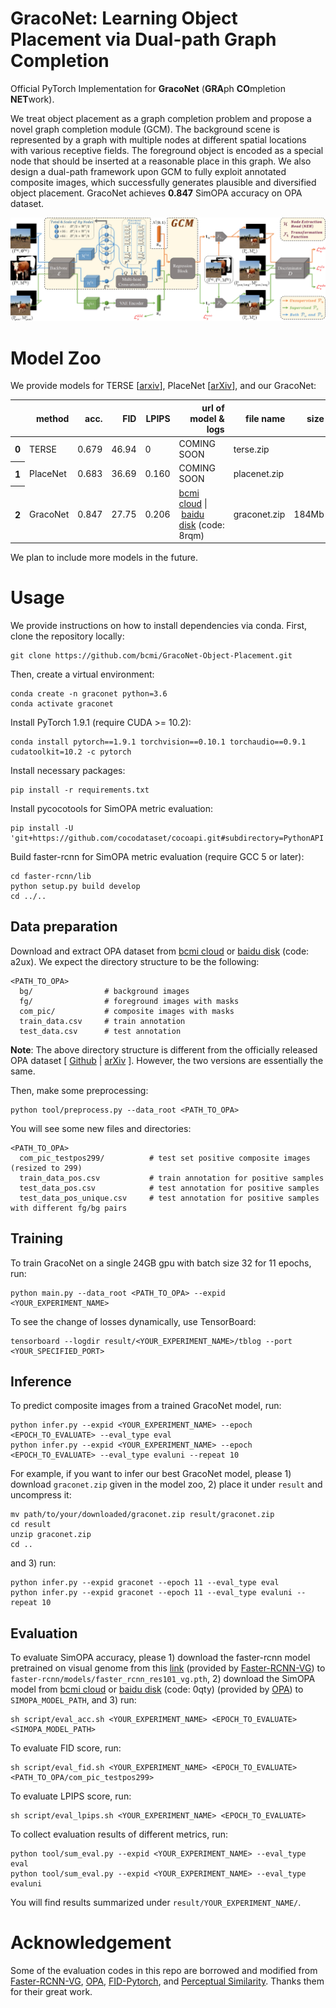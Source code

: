 **GracoNet**: Learning Object Placement via Dual-path Graph Completion
========

Official PyTorch Implementation for **GracoNet** (**GRA**ph **CO**mpletion **NET**work).

We treat object placement as a graph completion problem and propose a novel graph completion module (GCM). The background scene is represented by a graph with multiple nodes at different spatial locations with various receptive fields. The foreground object is encoded as a special node that should be inserted at a reasonable place in this graph. We also design a dual-path framework upon GCM to fully exploit annotated composite images, which successfully generates plausible and diversified object placement. GracoNet achieves **0.847** SimOPA accuracy on OPA dataset.

![GracoNet](.github/GracoNet.png)


# Model Zoo
We provide models for TERSE \[[arxiv](https://arxiv.org/abs/1904.05475)\], PlaceNet \[[arXiv](https://arxiv.org/abs/1812.02350)\], and our GracoNet:

<table>
  <thead>
    <tr style="text-align: right;">
      <th></th>
      <th>method</th>
      <th>acc.</th>
      <th>FID</th>
      <th>LPIPS</th>
      <th>url of model & logs</th>
      <th>file name</th>
      <th>size</th>
    </tr>
  </thead>
  <tbody>
    <tr>
      <th>0</th>
      <td>TERSE</td>
      <td>0.679</td>
      <td>46.94</td>
      <td>0</td>
      <td>COMING SOON</td>
      <td>terse.zip</td>
      <td></td>
    </tr>
    <tr>
      <th>1</th>
      <td>PlaceNet</td>
      <td>0.683</td>
      <td>36.69</td>
      <td>0.160</td>
      <td>COMING SOON</td>
      <td>placenet.zip</td>
      <td></td>
    </tr>
    <tr>
      <th>2</th>
      <td>GracoNet</td>
      <td>0.847</td>
      <td>27.75</td>
      <td>0.206</td>
      <td><a href="https://cloud.bcmi.sjtu.edu.cn/sharing/5y74jrw2a">bcmi cloud</a>&nbsp;|&nbsp;<a href="https://pan.baidu.com/s/1qzEAjHjSarvst5eY3V2Xaw">baidu disk</a>&nbsp;(code: 8rqm)</td>
      <td>graconet.zip</td>
      <td>184Mb</td>
    </tr>
  </tbody>
</table>

We plan to include more models in the future.


# Usage
We provide instructions on how to install dependencies via conda.
First, clone the repository locally:
```
git clone https://github.com/bcmi/GracoNet-Object-Placement.git
```
Then, create a virtual environment:
```
conda create -n graconet python=3.6
conda activate graconet
```
Install PyTorch 1.9.1 (require CUDA >= 10.2):
```
conda install pytorch==1.9.1 torchvision==0.10.1 torchaudio==0.9.1 cudatoolkit=10.2 -c pytorch
```
Install necessary packages:
```
pip install -r requirements.txt
```
Install pycocotools for SimOPA metric evaluation:
```
pip install -U 'git+https://github.com/cocodataset/cocoapi.git#subdirectory=PythonAPI'
```
Build faster-rcnn for SimOPA metric evaluation (require GCC 5 or later):
```
cd faster-rcnn/lib
python setup.py build develop
cd ../..
```

## Data preparation
Download and extract OPA dataset from [bcmi cloud](https://cloud.bcmi.sjtu.edu.cn/sharing/anOViiqDN) or [baidu disk](https://pan.baidu.com/s/1tl0x55osXG5hNdIaW_ysuQ) (code: a2ux). We expect the directory structure to be the following:
```
<PATH_TO_OPA>
  bg/                # background images
  fg/                # foreground images with masks
  com_pic/           # composite images with masks
  train_data.csv     # train annotation
  test_data.csv      # test annotation
```

**Note**: The above directory structure is different from the officially released OPA dataset \[ [Github](https://github.com/bcmi/Object-Placement-Assessment-Dataset-OPA) | [arXiv](https://arxiv.org/pdf/2107.01889.pdf) \]. However, the two versions are essentially the same.

Then, make some preprocessing:
```
python tool/preprocess.py --data_root <PATH_TO_OPA>
```
You will see some new files and directories:
```
<PATH_TO_OPA>
  com_pic_testpos299/          # test set positive composite images (resized to 299)
  train_data_pos.csv           # train annotation for positive samples
  test_data_pos.csv            # test annotation for positive samples
  test_data_pos_unique.csv     # test annotation for positive samples with different fg/bg pairs 
```

## Training
To train GracoNet on a single 24GB gpu with batch size 32 for 11 epochs, run:
```
python main.py --data_root <PATH_TO_OPA> --expid <YOUR_EXPERIMENT_NAME>
```
To see the change of losses dynamically, use TensorBoard:
```
tensorboard --logdir result/<YOUR_EXPERIMENT_NAME>/tblog --port <YOUR_SPECIFIED_PORT>
```

## Inference
To predict composite images from a trained GracoNet model, run:
```
python infer.py --expid <YOUR_EXPERIMENT_NAME> --epoch <EPOCH_TO_EVALUATE> --eval_type eval
python infer.py --expid <YOUR_EXPERIMENT_NAME> --epoch <EPOCH_TO_EVALUATE> --eval_type evaluni --repeat 10
```
For example, if you want to infer our best GracoNet model, please 1) download ```graconet.zip``` given in the model zoo, 2) place it under ```result``` and uncompress it:
```
mv path/to/your/downloaded/graconet.zip result/graconet.zip
cd result
unzip graconet.zip
cd ..
```
and 3) run:
```
python infer.py --expid graconet --epoch 11 --eval_type eval
python infer.py --expid graconet --epoch 11 --eval_type evaluni --repeat 10
```

## Evaluation
To evaluate SimOPA accuracy, please 1) download the faster-rcnn model pretrained on visual genome from this [link](https://drive.google.com/file/d/18n_3V1rywgeADZ3oONO0DsuuS9eMW6sN/view) (provided by [Faster-RCNN-VG](https://github.com/shilrley6/Faster-R-CNN-with-model-pretrained-on-Visual-Genome)) to ```faster-rcnn/models/faster_rcnn_res101_vg.pth```, 2) download the SimOPA model from [bcmi cloud](https://cloud.bcmi.sjtu.edu.cn/sharing/XPEgkSHdQ) or [baidu disk](https://pan.baidu.com/s/1skFRfLyczzXUpp-6tMHArA) (code: 0qty) (provided by [OPA](https://github.com/bcmi/Object-Placement-Assessment-Dataset-OPA)) to ```SIMOPA_MODEL_PATH```, and 3) run:
```
sh script/eval_acc.sh <YOUR_EXPERIMENT_NAME> <EPOCH_TO_EVALUATE> <SIMOPA_MODEL_PATH>
```
To evaluate FID score, run:
```
sh script/eval_fid.sh <YOUR_EXPERIMENT_NAME> <EPOCH_TO_EVALUATE> <PATH_TO_OPA/com_pic_testpos299>
```
To evaluate LPIPS score, run:
```
sh script/eval_lpips.sh <YOUR_EXPERIMENT_NAME> <EPOCH_TO_EVALUATE>
```
To collect evaluation results of different metrics, run:
```
python tool/sum_eval.py --expid <YOUR_EXPERIMENT_NAME> --eval_type eval
python tool/sum_eval.py --expid <YOUR_EXPERIMENT_NAME> --eval_type evaluni
```
You will find results summarized under ```result/YOUR_EXPERIMENT_NAME/```.


# Acknowledgement
Some of the evaluation codes in this repo are borrowed and modified from [Faster-RCNN-VG](https://github.com/shilrley6/Faster-R-CNN-with-model-pretrained-on-Visual-Genome), [OPA](https://github.com/bcmi/Object-Placement-Assessment-Dataset-OPA), [FID-Pytorch](https://github.com/mseitzer/pytorch-fid), and [Perceptual Similarity](https://github.com/richzhang/PerceptualSimilarity). Thanks them for their great work.